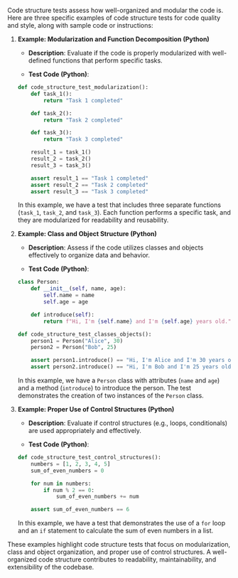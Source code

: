 Code structure tests assess how well-organized and modular the code is. Here are three specific examples of code structure tests for code quality and style, along with sample code or instructions:

1. **Example: Modularization and Function Decomposition (Python)**

   - **Description**: Evaluate if the code is properly modularized with well-defined functions that perform specific tasks.

   - **Test Code (Python)**:

   ```python
   def code_structure_test_modularization():
       def task_1():
           return "Task 1 completed"

       def task_2():
           return "Task 2 completed"

       def task_3():
           return "Task 3 completed"

       result_1 = task_1()
       result_2 = task_2()
       result_3 = task_3()

       assert result_1 == "Task 1 completed"
       assert result_2 == "Task 2 completed"
       assert result_3 == "Task 3 completed"
   ```

   In this example, we have a test that includes three separate functions (`task_1`, `task_2`, and `task_3`). Each function performs a specific task, and they are modularized for readability and reusability.

2. **Example: Class and Object Structure (Python)**

   - **Description**: Assess if the code utilizes classes and objects effectively to organize data and behavior.

   - **Test Code (Python)**:

   ```python
   class Person:
       def __init__(self, name, age):
           self.name = name
           self.age = age

       def introduce(self):
           return f"Hi, I'm {self.name} and I'm {self.age} years old."

   def code_structure_test_classes_objects():
       person1 = Person("Alice", 30)
       person2 = Person("Bob", 25)

       assert person1.introduce() == "Hi, I'm Alice and I'm 30 years old."
       assert person2.introduce() == "Hi, I'm Bob and I'm 25 years old."
   ```

   In this example, we have a `Person` class with attributes (`name` and `age`) and a method (`introduce`) to introduce the person. The test demonstrates the creation of two instances of the `Person` class.

3. **Example: Proper Use of Control Structures (Python)**

   - **Description**: Evaluate if control structures (e.g., loops, conditionals) are used appropriately and effectively.

   - **Test Code (Python)**:

   ```python
   def code_structure_test_control_structures():
       numbers = [1, 2, 3, 4, 5]
       sum_of_even_numbers = 0

       for num in numbers:
           if num % 2 == 0:
               sum_of_even_numbers += num

       assert sum_of_even_numbers == 6
   ```

   In this example, we have a test that demonstrates the use of a `for` loop and an `if` statement to calculate the sum of even numbers in a list.

These examples highlight code structure tests that focus on modularization, class and object organization, and proper use of control structures. A well-organized code structure contributes to readability, maintainability, and extensibility of the codebase.
